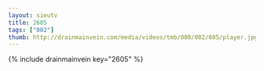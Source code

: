 ```yaml
--- 
layout: sieutv
title: 2605
tags: ["002"]
thumb: http://drainmainvein.com/media/videos/tmb/000/002/605/player.jpg
---
```

{% include drainmainvein key="2605" %} 
